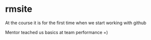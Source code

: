 # rmsite
<p> At the course it is for the first time when we start working with github </p>
<p> Mentor teached us basics at team performance =) </p>
